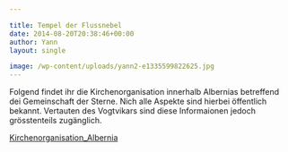 ```yaml
---

title: Tempel der Flussnebel
date: 2014-08-20T20:38:46+00:00
author: Yann
layout: single

image: /wp-content/uploads/yann2-e1335599822625.jpg
---
```

Folgend findet ihr die Kirchenorganisation innerhalb Albernias betreffend dei Gemeinschaft der Sterne. Nich alle Aspekte sind hierbei öffentlich bekannt. Vertauten des Vogtvikars sind diese Informaionen jedoch grösstenteils zugänglich.

[Kirchenorganisation_Albernia](http://www.phexkinder.de/wp-content/uploads/Kirchenorganisation_Albernia.pdf)